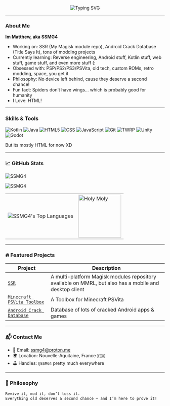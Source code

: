 <!-- Typing Banner -->
<p align="center">
  <img src="https://readme-typing-svg.demolab.com?font=Fira+Code&weight=500&size=24&pause=1000&center=true&vCenter=true&width=435&lines=SSMG4+Here;Gamer,+lol;Developing+For+Fun!;I+Love+HTML;You+Still+Reading+This+Bruh?" alt="Typing SVG" />
</p>

---

### About Me

**Im Matthew, aka SSMG4**

* Working on: SSR (My Magisk module repo), Android Crack Database (Title Says It), tons of modding projects
* Currently learning: Reverse engineering, Android stuff, Kotlin stuff, web stuff, game stuff, and even more stuff (:
* Obsessed with: PSP/PS2/PS3/PSVita, old tech, custom ROMs, retro modding, space, you get it
* Philosophy: No device left behind, cause they deserve a second chance!
* Fun fact: Spiders don’t have wings... which is probably good for humanity
* I Love: HTML!

---

### Skills & Tools

![Kotlin](https://img.shields.io/badge/-Kotlin-7F52FF?logo=kotlin&logoColor=white&style=flat)
![Java](https://img.shields.io/badge/-Java-007396?logo=java&logoColor=white&style=flat)
![HTML5](https://img.shields.io/badge/-HTML5-E34F26?logo=html5&logoColor=white&style=flat)
![CSS](https://img.shields.io/badge/-CSS-663399?logo=css&logoColor=white&style=flat)
![JavaScript](https://img.shields.io/badge/-JavaScript-F4E21D?logo=javascript&logoColor=yellow&style=flat)
![Git](https://img.shields.io/badge/-Git-F05032?logo=git&logoColor=white&style=flat)
![TWRP](https://img.shields.io/badge/-TWRP-00A0E4?logo=android&logoColor=white&style=flat)
![Unity](https://img.shields.io/badge/-Unity-000000?logo=unity&logoColor=white&style=flat)
![Godot](https://img.shields.io/badge/-Godot-2596BE?logo=Godot&logoColor=white&style=flat)

But its mostly HTML for now XD

---

### 📈 GitHub Stats

![SSMG4](https://github-readme-streak-stats.herokuapp.com/?user=SSMG4&theme=radical)

![SSMG4](https://github-readme-stats.vercel.app/api?username=SSMG4&show_icons=true&theme=radical&hide=prs)

<div align="center">
  <table>
    <tr>
      <td>
        <img src="https://github-readme-stats.vercel.app/api/top-langs?username=SSMG4&show_icons=true&theme=tokyonight&layout=compact" alt="SSMG4's Top Languages" />
      </td>
      <td>
        <img src="https://c.tenor.com/IQcYOoTEuXYAAAAC/tenor.gif" alt="Holy Moly" height="135px" />
      </td>
    </tr>
  </table>
</div>

---

### 🔥 Featured Projects

| Project                                                    | Description                                              |
| ---------------------------------------------------------- | ---------------------------------------------------------|
| [`SSR`](https://github.com/SSMG4/SSR)        | A multi-platform Magisk modules repository available on MMRL, but also has a mobile and desktop client |
| [`Minecraft PSVita Toolbox`](https://github.com/SSMG4/Minecraft-PlayStationVita-Toolbox)               | A Toolbox for Minecraft PSVita |
| [`Android Crack Database`](https://github.com/SSMG4/Android-Crack-Database)              | Database of lots of cracked Android apps & games |

---

### 📬 Contact Me

* 📧 Email: [ssmg4@proton.me](mailto:ssmg4@proton.me)
* 🌍 Location: Nouvelle-Aquitaine, France 🇫🇷
* 🕹️ Handles: `@SSMG4` pretty much everywhere

---

### 💬 Philosophy

```bash
Revive it, mod it, don’t toss it.
Everything old deserves a second chance – and I’m here to prove it!
```

<!---
Matt192200/Matt192200 is a ✨ special ✨ repository because its `README.md` (this file) appears on your GitHub profile.
You can click the Preview link to take a look at your changes.
--->
